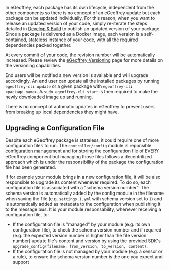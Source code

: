 
In eGeoffrey, each package has its own lifecycle, independent from the other components so there is no concept of an eGeoffrey update but each package can be updated individually. For this reason, when you want to release an updated version of your code, simply re-iterate the steps detailed in [Develop & Build](/develop/develop/) to publish an updated version of your package. Since a package is delivered as a Docker image, each version is a self-contained, stateless instance of your code, with all the required dependencies packed together.

At every commit of your code, the revision number will be automatically increased. Please review the [eGeoffrey Versioning](/architecture/versioning/) page for more details on the versioning capabilities.

End users will be notified a new version is available and will upgrade accordingly. An end user can update all the installed packages by running `egeoffrey-cli update` or a given package with `egeoffrey-cli <package_name>`. A `sudo egeoffrey-cli start` is then required to make the newly downloaded image up and running.

There is no concept of automatic updates in eGeoffrey to prevent users from breaking up local dependencies they might have.

## Upgrading a Configuration File

Despite each eGeoffrey package is stateless, it could require one of more configuration files to run. The `controller/config` module is reponsible [configuration management](/architecture/configuration/) and for storing the configuration file of EVERY eGeoffrey component but managing those files follows a decentrilized approach which is under the responsibility of the package the configuration file has been generated. 

If for example your module brings in a new configuration file, it will be also responsible to upgrade its content whenever required. To do so, each configuration file is associated with a "schema version number". The schema version is automatically added by the config module in the filename when saving the file (e.g. `settings.1.yml` with schema version set to `1`) and is automatically added as metadata to the configuration when publishing it to the message bus. It is your module responsability, whenever receiving a configuration file, to:

* If the configuration file is "managed" by your module (e.g. its own configuration file), to check the schema version number and if required (e.g. the expected version number is higher than the file version number) update file's content and version by using the provided SDK's `upgrade_config(filename, from_version, to_version, content)`.
* If the configuration file is not managed by your module (e.g. a sensor or a rule), to ensure the schema version number is the one you expect and support

